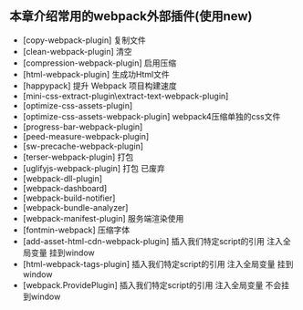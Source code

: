 ## 本章介绍常用的webpack外部插件(使用new)


+ [copy-webpack-plugin] 复制文件
+ [clean-webpack-plugin] 清空
+ [compression-webpack-plugin] 启用压缩
+ [html-webpack-plugin] 生成功Html文件
+ [happypack] 提升 Webpack 项目构建速度
+ [mini-css-extract-plugin\extract-text-webpack-plugin]
+ [optimize-css-assets-plugin]
+ [optimize-css-assets-webpack-plugin] webpack4压缩单独的css文件
+ [progress-bar-webpack-plugin]
+ [peed-measure-webpack-plugin]
+ [sw-precache-webpack-plugin]
+ [terser-webpack-plugin] 打包
+ [uglifyjs-webpack-plugin] 打包 已废弃
+ [webpack-dll-plugin] 
+ [webpack-dashboard]
+ [webpack-build-notifier]
+ [webpack-bundle-analyzer]
+ [webpack-manifest-plugin] 服务端渲染使用
+ [fontmin-webpack] 压缩字体
+ [add-asset-html-cdn-webpack-plugin] 插入我们特定script的引用 注入全局变量 挂到window
+ [html-webpack-tags-plugin] 插入我们特定script的引用 注入全局变量 挂到window
+ [webpack.ProvidePlugin] 插入我们特定script的引用 注入全局变量 不会挂到window
